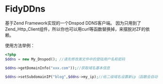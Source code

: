FidyDDns
========

基于Zend Framework实现的一个Dnspod DDNS客户端。
因为只用到了Zend_Http_Client组件，所以你也可以用curl等函数替换掉，来摆脱对ZF的依赖。

使用方法举例：

```php
<?php
$ddns = new My_Dnspod(); //请先修改类文件中的登陆用户名和密码

$ddns->getDomainInfo("xxx.com"));//获取域名基本信息

$ddns->setSubdomainIP("blog",$ddns->my_ip);//给二级域名设置新ip（函数会自动判断域名ip是否发生变化，没变就不提交变更请求）
```
